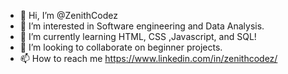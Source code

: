 - 👋 Hi, I’m @ZenithCodez
- 👀 I’m interested in Software engineering and Data Analysis.
- 🌱 I’m currently learning HTML, CSS ,Javascript, and SQL!
- 💞️ I’m looking to collaborate on beginner projects.
- 📫 How to reach me https://www.linkedin.com/in/zenithcodez/

<!---
ZenithCodez/ZenithCodez is a ✨ special ✨ repository because its `README.md` (this file) appears on your GitHub profile.
You can click the Preview link to take a look at your changes.
--->
